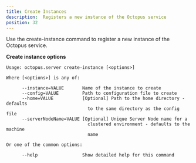 ```yaml
---
title: Create Instances
description:  Registers a new instance of the Octopus service
position: 32
---
```


Use the create-instance command to register a new instance of the Octopus service.

**Create instance options**

```text
Usage: octopus.server create-instance [<options>]

Where [<options>] is any of:

      --instance=VALUE       Name of the instance to create
      --config=VALUE         Path to configuration file to create
      --home=VALUE           [Optional] Path to the home directory - defaults
                               to the same directory as the config file
      --serverNodeName=VALUE [Optional] Unique Server Node name for a
                               clustered environment - defaults to the machine
                               name

Or one of the common options:

      --help                 Show detailed help for this command
```

